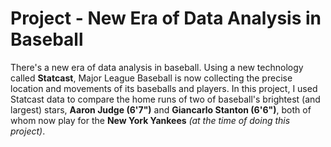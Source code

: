 # Project - New Era of Data Analysis in Baseball

There's a new era of data analysis in baseball. Using a new technology called **Statcast**, Major League Baseball is now collecting the precise location and movements of its baseballs and players. In this project, I used Statcast data to compare the home runs of two of baseball's brightest (and largest) stars, **Aaron Judge (6'7")** and **Giancarlo Stanton (6'6")**, both of whom now play for the **New York Yankees** *(at the time of doing this project)*. 
